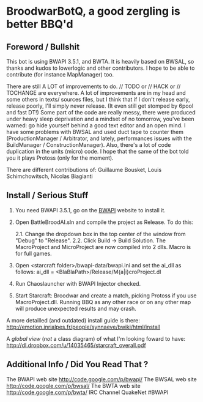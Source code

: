 BroodwarBotQ, a good zergling is better BBQ'd
=============================================

## Foreword / Bullshit ##

This bot is using BWAPI 3.5.1, and BWTA. It is heavily based on BWSAL, 
so thanks and kudos to lowerlogic and other contributors. I hope to be
able to contribute (for instance MapManager) too.

There are still A LOT of improvements to do. // TODO or // HACK or // TOCHANGE
are everywhere. A lot of improvements are in my head and some others in texts/
sources files, but I think that if I don't release early, release poorly, 
I'll simply never release. (It even still get stomped by 6pool and fast DT!)
Some part of the code are really messy, there were produced under heavy sleep
deprivation and a mindset of no tomorrow, you've been warned: go hide yourself
behind a good text editor and an open mind. I have some problems with BWSAL
and used duct tape to counter them (ProductionManager / Arbitrator, and lately,
performances issues with the BuildManager / ConstructionManager). Also, there's
a lot of code duplication in the units (micro) code.
I hope that the same of the bot told you it plays Protoss (only for the moment).

There are different contributions of:
Guillaume Bousket, 
Louis Schimchowitsch,
Nicolas Biagianti

## Install / Serious Stuff ##

1. You need BWAPI 3.5.1, go on the [BWAPI](http://code.google.com/p/bwapi/)
     website to install it.

2. Open BattleBroodAI.sln and compile the project as Release.
   To do this:

   2.1. Change the dropdown box in the top center of the window from "Debug" to
        "Release".
   2.2. Click Build -> Build Solution. The MacroProject and MicroProject 
        are now compiled into 2 dlls. Macro is for full games.

3. Open \<starcraft folder\>/bwapi-data/bwapi.ini and set the ai_dll as follows:
     ai_dll = \<BlaBlaPath\>/Release/M{a|i}croProject.dl

4. Run Chaoslauncher with BWAPI Injector checked.

5. Start Starcraft: Broodwar and create a match, picking Protoss if you
    use MacroProject.dll. Running BBQ as any other race or on any other map
   will produce unexpected results and may crash.

A more detailled (and outdated) install guide is there:
<http://emotion.inrialpes.fr/people/synnaeve/bwiki/html/install>

A *global view* (_not_ a class diagram) of what I'm looking foward to have:
<http://dl.dropbox.com/u/14035465/starcraft_overall.pdf>

## Additional Info / Did You Read That ? ##

The BWAPI web site    		<http://code.google.com/p/bwapi/> 
The BWSAL web site    		<http://code.google.com/p/bwsal/>
The BWTA  web site    		<http://code.google.com/p/bwta/> 
IRC Channel           		QuakeNet #BWAPI

